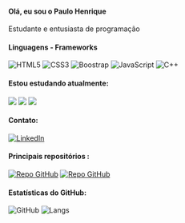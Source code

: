#### Olá, eu sou o Paulo Henrique

Estudante e entusiasta de programação

#### Linguagens - Frameworks

![HTML5](https://img.shields.io/badge/HTML-000?style=for-the-badge&logo=html5&logoColor=30A3DC)
![CSS3](https://img.shields.io/badge/CSS3-000?style=for-the-badge&logo=css3&logoColor=E94D5F)
![Boostrap](https://img.shields.io/badge/Boostrap-000?style=for-the-badge&logo=bootstrap&logoColor=E94D5F)
![JavaScript](https://img.shields.io/badge/JavaScript-000?style=for-the-badge&logo=javascript&logoColor=30A3DC)
![C++](https://img.shields.io/badge/C++-000?style=for-the-badge&logo=cplusplus&logoColor=30A3DC)


#### Estou estudando atualmente:
<div>
<img src="https://img.shields.io/badge/JavaScript-000?style=for-the-badge&logo=javascript&logoColor=30A3DC" />
<img src="https://img.shields.io/badge/Angular-000?style=for-the-badge&logo=angular&logoColor=E94D5F" />
<img src="https://img.shields.io/badge/Python-000?style=for-the-badge&logo=python&logoColor=30A3DC" />
</div>

#### Contato:

[![LinkedIn](https://img.shields.io/badge/-LinkedIn-%230A66C2?style=flat-square&labelColor=%230A66C2&logo=linkedin&logoColor=black&link=www.linkedin.com/in/paulo-henrique-meireles-de-araújo-4658a5223)](https://www.linkedin.com/in/paulo-henrique-meireles-de-araújo-4658a5223)

#### Principais repositórios :
[![Repo GitHub](https://github-readme-stats.vercel.app/api/pin/?username=PauloHM65&repo=StockTracker&bg_color=000&border_color=30A3DC&show_icons=true&icon_color=30A3DC&title_color=E94D5F&text_color=FFF)](https://github.com/PauloHM65/StockTracker)
[![Repo GitHub](https://github-readme-stats.vercel.app/api/pin/?username=PauloHM65&repo=Mapa_de_Museus-Trab.pratico.DIW&bg_color=000&border_color=30A3DC&show_icons=true&icon_color=30A3DC&title_color=E94D5F&text_color=FFF)](https://github.com/PauloHM65/Mapa_de_Museus-Trab.pratico.DIW)






#### Estatísticas do GitHub: 
![GitHub](https://github-readme-stats.vercel.app/api?username=PauloHM65&theme=transparent&bg_color=000&border_color=30A3DC&show_icons=true&icon_color=30A3DC&title_color=E94D5F&text_color=FFF)
![Langs](https://github-readme-stats-git-masterrstaa-rickstaa.vercel.app/api/top-langs/?username=PauloHM65&layout=compact&bg_color=000&border_color=30A3DC&title_color=E94D5F&text_color=FFF)
#

